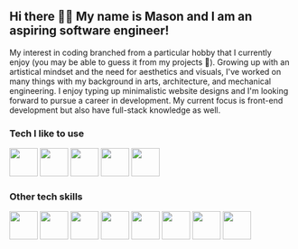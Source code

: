 ## Hi there 👋❕ My name is Mason and I am an aspiring software engineer!

My interest in coding branched from a particular hobby that I currently enjoy (you may be able to guess it from my projects 👀). Growing up with an artistical mindset and the need for aesthetics and visuals, I've worked on many things with my background in arts, architecture, and mechanical engineering. I enjoy typing up minimalistic website designs and I'm looking forward to pursue a career in development. My current focus is front-end development but also have full-stack knowledge as well. 

### Tech I like to use
<p align="left">
<img src="https://cdn.jsdelivr.net/gh/devicons/devicon/icons/react/react-original.svg" height="50"/>
<img src="https://cdn.jsdelivr.net/gh/devicons/devicon/icons/nextjs/nextjs-original.svg" height="50"/>
<img src="https://cdn.jsdelivr.net/gh/devicons/devicon/icons/tailwindcss/tailwindcss-plain.svg" height="50"/>
<img src="https://cdn.jsdelivr.net/gh/devicons/devicon/icons/typescript/typescript-original.svg" height="50"/>
<img src="https://cdn.jsdelivr.net/gh/devicons/devicon/icons/javascript/javascript-original.svg" height="50"/>
</p>

### Other tech skills
<p align="left">
<img src="https://cdn.jsdelivr.net/gh/devicons/devicon/icons/html5/html5-original-wordmark.svg" height="50/>
<img src="https://cdn.jsdelivr.net/gh/devicons/devicon/icons/css3/css3-original-wordmark.svg" height="50"/>
<img src="https://cdn.jsdelivr.net/gh/devicons/devicon/icons/bootstrap/bootstrap-original.svg" height="50"/>
<img src="https://cdn.jsdelivr.net/gh/devicons/devicon/icons/sass/sass-original.svg" height="50"/>
<img src="https://cdn.jsdelivr.net/gh/devicons/devicon/icons/graphql/graphql-plain-wordmark.svg" height="50"/>
<img src="https://cdn.jsdelivr.net/gh/devicons/devicon/icons/postgresql/postgresql-original-wordmark.svg" height="50"/>
<img src="https://cdn.jsdelivr.net/gh/devicons/devicon/icons/nodejs/nodejs-original.svg" height="50"/>
<img src="https://cdn.jsdelivr.net/gh/devicons/devicon/icons/redux/redux-original.svg" height="50"/>
<img src="https://cdn.jsdelivr.net/gh/devicons/devicon/icons/mocha/mocha-plain.svg" height="50"/>                                                                    
</p>          
          


<!--
**mctekno/mctekno** is a ✨ _special_ ✨ repository because its `README.md` (this file) appears on your GitHub profile.

Here are some ideas to get you started:

- 🔭 I’m currently working on ...
- 🌱 I’m currently learning ...
- 👯 I’m looking to collaborate on ...
- 🤔 I’m looking for help with ...
- 💬 Ask me about ...
- 📫 How to reach me: ...
- 😄 Pronouns: ...
- ⚡ Fun fact: ...
-->
